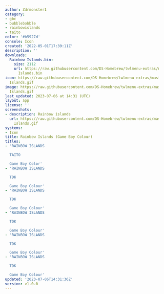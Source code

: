 ```yaml
---
author: Zdrmonster1
category:
- gbc
- bubblebobble
- rainbowislands
- taito
color: '#b5927d'
console: Icon
created: '2022-05-01T17:39:11Z'
description: ''
downloads:
  Rainbow Islands.bin:
    size: 2112
    url: https://raw.githubusercontent.com/DS-Homebrew/twlmenu-extras/master/_nds/TWiLightMenu/icons/Rainbow
      Islands.bin
icon: https://raw.githubusercontent.com/DS-Homebrew/twlmenu-extras/master/_nds/TWiLightMenu/icons/gif/Rainbow
  Islands.gif
image: https://raw.githubusercontent.com/DS-Homebrew/twlmenu-extras/master/_nds/TWiLightMenu/icons/gif/Rainbow
  Islands.gif
last_updated: 2023-07-06 at 14:31 (UTC)
layout: app
license: ''
screenshots:
- description: Rainbow islands
  url: https://raw.githubusercontent.com/DS-Homebrew/twlmenu-extras/master/_nds/TWiLightMenu/icons/gif/Rainbow
    Islands.gif
systems:
- Icon
title: Rainbow Islands (Game Boy Colour)
titles:
- 'RAINBOW ISLANDS

  TAITO

  Game Boy Color'
- 'RAINBOW ISLANDS

  TDK

  Game Boy Colour'
- 'RAINBOW ISLANDS

  TDK

  Game Boy Colour'
- 'RAINBOW ISLANDS

  TDK

  Game Boy Colour'
- 'RAINBOW ISLANDS

  TDK

  Game Boy Colour'
- 'RAINBOW ISLANDS

  TDK

  Game Boy Colour'
updated: '2023-07-06T14:31:36Z'
version: v1.0.0
---
```


